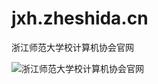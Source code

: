 # jxh.zheshida.cn
浙江师范大学校计算机协会官网

![浙江师范大学校计算机协会官网](https://github.com/godcheese/jxh.zheshida.cn/raw/master/assets/images/jxh.zheshida.cn.png "浙江师范大学校计算机协会官网")

